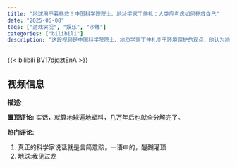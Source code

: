 ```yaml
---
title: "地球用不着拯救！中国科学院院士、地址学家丁仲礼：人类应考虑如何拯救自己"
date: "2025-06-08"
tags: ["游戏实况", "娱乐", "沙雕"]
categories: ["bilibili"]
description: "这段视频是中国科学院院士、地质学家丁仲礼关于环境保护的观点，他认为地球不需要人类拯救，人类更应该考虑如何拯救自己。视频标签包括“游戏实况”、“娱乐”和“沙雕”，可能暗示视频风格轻松幽默，或包含游戏相关的剪辑内容。"
---
```


{{< bilibili BV17djqztEnA >}}

## 视频信息

**描述:**


**置顶评论:**
实话，就算地球遍地塑料，几万年后也就全分解完了。

**热门评论:**
1. 真正的科学家说话就是言简意赅，一语中的，醍醐灌顶
2. 地球:我见过龙
